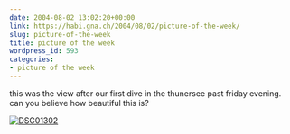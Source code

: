```yaml
---
date: 2004-08-02 13:02:20+00:00
link: https://habi.gna.ch/2004/08/02/picture-of-the-week/
slug: picture-of-the-week
title: picture of the week
wordpress_id: 593
categories:
- picture of the week
---
```


this was the view after our first dive in the thunersee past friday evening.
can you believe how beautiful this is?

[![DSC01302](https://habi.gna.ch/blog/images/DSC01302-tm.jpg)](https://habi.gna.ch/blog/images/DSC01302.JPG)
